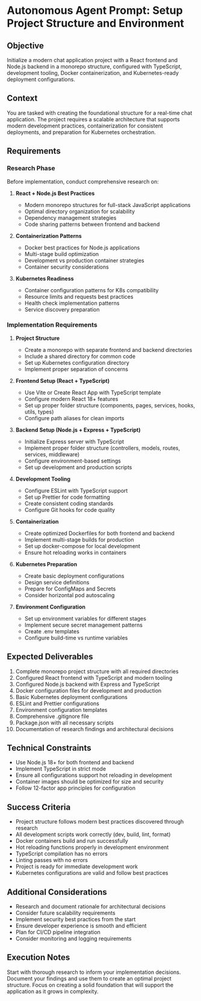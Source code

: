 # Autonomous Agent Prompt: Setup Project Structure and Environment

## Objective

Initialize a modern chat application project with a React frontend and Node.js backend in a monorepo structure, configured with TypeScript, development tooling, Docker containerization, and Kubernetes-ready deployment configurations.

## Context

You are tasked with creating the foundational structure for a real-time chat application. The project requires a scalable architecture that supports modern development practices, containerization for consistent deployments, and preparation for Kubernetes orchestration.

## Requirements

### Research Phase

Before implementation, conduct comprehensive research on:

1. **React + Node.js Best Practices**
   - Modern monorepo structures for full-stack JavaScript applications
   - Optimal directory organization for scalability
   - Dependency management strategies
   - Code sharing patterns between frontend and backend

2. **Containerization Patterns**
   - Docker best practices for Node.js applications
   - Multi-stage build optimization
   - Development vs production container strategies
   - Container security considerations

3. **Kubernetes Readiness**
   - Container configuration patterns for K8s compatibility
   - Resource limits and requests best practices
   - Health check implementation patterns
   - Service discovery preparation

### Implementation Requirements

1. **Project Structure**
   - Create a monorepo with separate frontend and backend directories
   - Include a shared directory for common code
   - Set up Kubernetes configuration directory
   - Implement proper separation of concerns

2. **Frontend Setup (React + TypeScript)**
   - Use Vite or Create React App with TypeScript template
   - Configure modern React 18+ features
   - Set up proper folder structure (components, pages, services, hooks, utils, types)
   - Configure path aliases for clean imports

3. **Backend Setup (Node.js + Express + TypeScript)**
   - Initialize Express server with TypeScript
   - Implement proper folder structure (controllers, models, routes, services, middleware)
   - Configure environment-based settings
   - Set up development and production scripts

4. **Development Tooling**
   - Configure ESLint with TypeScript support
   - Set up Prettier for code formatting
   - Create consistent coding standards
   - Configure Git hooks for code quality

5. **Containerization**
   - Create optimized Dockerfiles for both frontend and backend
   - Implement multi-stage builds for production
   - Set up docker-compose for local development
   - Ensure hot reloading works in containers

6. **Kubernetes Preparation**
   - Create basic deployment configurations
   - Design service definitions
   - Prepare for ConfigMaps and Secrets
   - Consider horizontal pod autoscaling

7. **Environment Configuration**
   - Set up environment variables for different stages
   - Implement secure secret management patterns
   - Create .env templates
   - Configure build-time vs runtime variables

## Expected Deliverables

1. Complete monorepo project structure with all required directories
2. Configured React frontend with TypeScript and modern tooling
3. Configured Node.js backend with Express and TypeScript
4. Docker configuration files for development and production
5. Basic Kubernetes deployment configurations
6. ESLint and Prettier configurations
7. Environment configuration templates
8. Comprehensive .gitignore file
9. Package.json with all necessary scripts
10. Documentation of research findings and architectural decisions

## Technical Constraints

- Use Node.js 18+ for both frontend and backend
- Implement TypeScript in strict mode
- Ensure all configurations support hot reloading in development
- Container images should be optimized for size and security
- Follow 12-factor app principles for configuration

## Success Criteria

- Project structure follows modern best practices discovered through research
- All development scripts work correctly (dev, build, lint, format)
- Docker containers build and run successfully
- Hot reloading functions properly in development environment
- TypeScript compilation has no errors
- Linting passes with no errors
- Project is ready for immediate development work
- Kubernetes configurations are valid and follow best practices

## Additional Considerations

- Research and document rationale for architectural decisions
- Consider future scalability requirements
- Implement security best practices from the start
- Ensure developer experience is smooth and efficient
- Plan for CI/CD pipeline integration
- Consider monitoring and logging requirements

## Execution Notes

Start with thorough research to inform your implementation decisions. Document your findings and use them to create an optimal project structure. Focus on creating a solid foundation that will support the application as it grows in complexity.